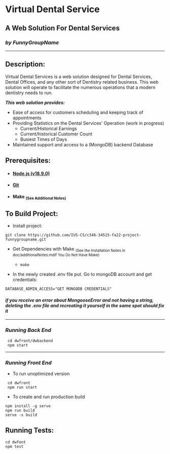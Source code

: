 # **Virtual Dental Service**
## A Web Solution For Dental Services
### _by FunnyGroupName_

--------------
## Description:
Virtual Dental Services is a web solution designed for Dental Services, Dental Offices, and any other 
sort of Dentistry related business. 
This web solution will operate to facilitate the numerous operations that a modern dentistry needs to run.


_**This web solution provides:**_
* Ease of access for customers scheduling and keeping track of appointments 
* Providing Statistics on the Dental Services' Operation (work in progress)
  * Current/Historical Earnings
  * Current/historical Customer Count
  * Busiest Times of Days 
* Maintained support and access to a (MongoDB) backend Database

## Prerequisites:
* #### [Node.js (v18.9.0)](https://nodejs.org/en/download/)
* #### [Git](https://git-scm.com/downloads)
* #### Make <sub>(See Additional Notes)</sub>

## To Build Project:
* Install project:
```
git clone https://github.com/IUS-CS/c346-34515-fa22-project-funnygroupname.git       
```

* Get Dependencies with Make <sub>(See the Installation Notes in doc/additionalNotes.mdIf You Do Not Have Make)</sub>
  * ```make```

  
* In the newly created .env file put. Go to mongoDB account and get credentials:
```
DATABASE_ADMIN_ACCESS="GET MONGODB CREDENTIALS"
```

#### _if you receive an error about MongooseError and not having a string, deleting the .env file and recreating it yourself in the same spot should fix it_


-----


### _Running Back End_
```
 cd dwfront/dwbackend
 npm start
```

------
### _Running Front End_
* To run unoptimized version
```
 cd dwfront
 npm run start
```

* To create and run production build
```
npm install -g serve
npm run build
serve -s build
```

## Running Tests:
```
cd dwfont
npm test
```
